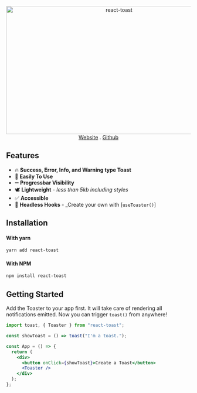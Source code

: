 <div align="center"> <a href="https://react-hot-toast.com/">
  <img alt="react-toast" width="600px" height="350px" src="https://www.linkpicture.com/q/react-toast.png"/></a> 
</div>
<div align="center">
<a href="https://react-hot-toast.com/">Website</a> 
<span>.</span>
<a href="https://github.com/rohitsoni83/react-toast" target="_blank" >Github</a>
</div>

## Features

- 🔥 **Success, Error, Info, and Warning type Toast**
- 🔩 **Easily To Use**
- ➖ **Progressbar Visibility**
- 🕊 **Lightweight** - _less than 5kb including styles_
- ✅ **Accessible**
- 🤯 **Headless Hooks** - \_Create your own with [`useToaster()`]

## Installation

#### With yarn

```sh
yarn add react-toast
```

#### With NPM

```sh
npm install react-toast
```

## Getting Started

Add the Toaster to your app first. It will take care of rendering all notifications emitted. Now you can trigger `toast()` from anywhere!

```jsx
import toast, { Toaster } from "react-toast";

const showToast = () => toast("I'm a toast.");

const App = () => {
  return (
    <div>
      <button onClick={showToast}>Create a Toast</button>
      <Toaster />
    </div>
  );
};
```
